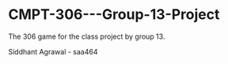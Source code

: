 # CMPT-306---Group-13-Project
The 306 game for the class project by group 13.

Siddhant Agrawal - saa464
